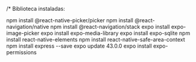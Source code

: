 ﻿/*
Biblioteca instaladas:

npm install @react-native-picker/picker
npm install @react-navigation/native
npm install @react-navigation/stack
expo install expo-image-picker
expo install expo-media-library
expo install expo-sqlite
npm install react-native-elements
npm install react-native-safe-area-context
npm install express --save
expo update 43.0.0
expo install expo-permissions